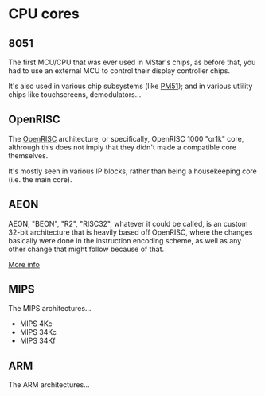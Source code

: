 # CPU cores

## 8051

The first MCU/CPU that was ever used in MStar's chips,
as before that, you had to use an external MCU to control their display controller chips.

It's also used in various chip subsystems (like [PM51](../ip/pm51.md));
and in various utlility chips like touchscreens, demodulators...

## OpenRISC

The [OpenRISC](https://openrisc.io) architecture, or specifically, OpenRISC 1000 "or1k" core,
althrough this does not imply that they didn't made a compatible core themselves.

It's mostly seen in various IP blocks, rather than being a housekeeping core (i.e. the main core).

## AEON

AEON, "BEON", "R2", "RISC32", whatever it could be called, is an custom 32-bit architecture that is heavily based off OpenRISC,
where the changes basically were done in the instruction encoding scheme, as well as any other change that might follow because of that.

[More info](aeon.md)

## MIPS

The MIPS architectures...

- MIPS 4Kc
- MIPS 34Kc
- MIPS 34Kf

## ARM

The ARM architectures...
